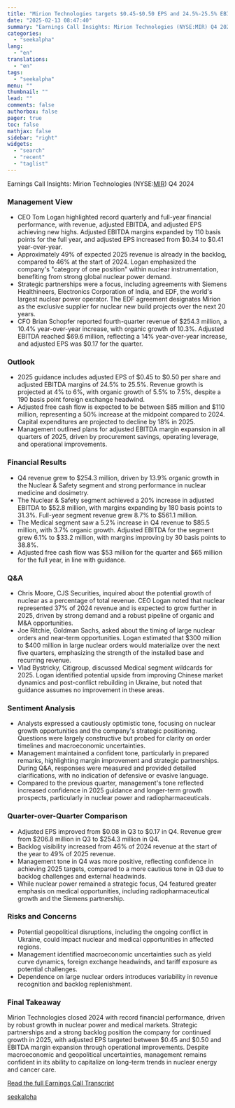 ```yaml
---
title: "Mirion Technologies targets $0.45-$0.50 EPS and 24.5%-25.5% EBITDA margin for 2025"
date: "2025-02-13 08:47:40"
summary: "Earnings Call Insights: Mirion Technologies (NYSE:MIR) Q4 2024 Management View CEO Tom Logan highlighted record quarterly and full-year financial performance, with revenue, adjusted EBITDA, and adjusted EPS achieving new highs. Adjusted EBITDA margins expanded by 110 basis points for the full year, and adjusted EPS increased from $0.34 to $0.41..."
categories:
  - "seekalpha"
lang:
  - "en"
translations:
  - "en"
tags:
  - "seekalpha"
menu: ""
thumbnail: ""
lead: ""
comments: false
authorbox: false
pager: true
toc: false
mathjax: false
sidebar: "right"
widgets:
  - "search"
  - "recent"
  - "taglist"
---
```


Earnings Call Insights: Mirion Technologies (NYSE:[MIR](https://seekingalpha.com/symbol/MIR "Mirion Technologies, Inc.")) Q4 2024

### Management View

* CEO Tom Logan highlighted record quarterly and full-year financial performance, with revenue, adjusted EBITDA, and adjusted EPS achieving new highs. Adjusted EBITDA margins expanded by 110 basis points for the full year, and adjusted EPS increased from $0.34 to $0.41 year-over-year.
* Approximately 49% of expected 2025 revenue is already in the backlog, compared to 46% at the start of 2024. Logan emphasized the company's "category of one position" within nuclear instrumentation, benefiting from strong global nuclear power demand.
* Strategic partnerships were a focus, including agreements with Siemens Healthineers, Electronics Corporation of India, and EDF, the world's largest nuclear power operator. The EDF agreement designates Mirion as the exclusive supplier for nuclear new build projects over the next 20 years.
* CFO Brian Schopfer reported fourth-quarter revenue of $254.3 million, a 10.4% year-over-year increase, with organic growth of 10.3%. Adjusted EBITDA reached $69.6 million, reflecting a 14% year-over-year increase, and adjusted EPS was $0.17 for the quarter.

### Outlook

* 2025 guidance includes adjusted EPS of $0.45 to $0.50 per share and adjusted EBITDA margins of 24.5% to 25.5%. Revenue growth is projected at 4% to 6%, with organic growth of 5.5% to 7.5%, despite a 190 basis point foreign exchange headwind.
* Adjusted free cash flow is expected to be between $85 million and $110 million, representing a 50% increase at the midpoint compared to 2024. Capital expenditures are projected to decline by 18% in 2025.
* Management outlined plans for adjusted EBITDA margin expansion in all quarters of 2025, driven by procurement savings, operating leverage, and operational improvements.

### Financial Results

* Q4 revenue grew to $254.3 million, driven by 13.9% organic growth in the Nuclear & Safety segment and strong performance in nuclear medicine and dosimetry.
* The Nuclear & Safety segment achieved a 20% increase in adjusted EBITDA to $52.8 million, with margins expanding by 180 basis points to 31.3%. Full-year segment revenue grew 8.7% to $561.1 million.
* The Medical segment saw a 5.2% increase in Q4 revenue to $85.5 million, with 3.7% organic growth. Adjusted EBITDA for the segment grew 6.1% to $33.2 million, with margins improving by 30 basis points to 38.8%.
* Adjusted free cash flow was $53 million for the quarter and $65 million for the full year, in line with guidance.

### Q&A

* Chris Moore, CJS Securities, inquired about the potential growth of nuclear as a percentage of total revenue. CEO Logan noted that nuclear represented 37% of 2024 revenue and is expected to grow further in 2025, driven by strong demand and a robust pipeline of organic and M&A opportunities.
* Joe Ritchie, Goldman Sachs, asked about the timing of large nuclear orders and near-term opportunities. Logan estimated that $300 million to $400 million in large nuclear orders would materialize over the next five quarters, emphasizing the strength of the installed base and recurring revenue.
* Vlad Bystricky, Citigroup, discussed Medical segment wildcards for 2025. Logan identified potential upside from improving Chinese market dynamics and post-conflict rebuilding in Ukraine, but noted that guidance assumes no improvement in these areas.

### Sentiment Analysis

* Analysts expressed a cautiously optimistic tone, focusing on nuclear growth opportunities and the company's strategic positioning. Questions were largely constructive but probed for clarity on order timelines and macroeconomic uncertainties.
* Management maintained a confident tone, particularly in prepared remarks, highlighting margin improvement and strategic partnerships. During Q&A, responses were measured and provided detailed clarifications, with no indication of defensive or evasive language.
* Compared to the previous quarter, management's tone reflected increased confidence in 2025 guidance and longer-term growth prospects, particularly in nuclear power and radiopharmaceuticals.

### Quarter-over-Quarter Comparison

* Adjusted EPS improved from $0.08 in Q3 to $0.17 in Q4. Revenue grew from $206.8 million in Q3 to $254.3 million in Q4.
* Backlog visibility increased from 46% of 2024 revenue at the start of the year to 49% of 2025 revenue.
* Management tone in Q4 was more positive, reflecting confidence in achieving 2025 targets, compared to a more cautious tone in Q3 due to backlog challenges and external headwinds.
* While nuclear power remained a strategic focus, Q4 featured greater emphasis on medical opportunities, including radiopharmaceutical growth and the Siemens partnership.

### Risks and Concerns

* Potential geopolitical disruptions, including the ongoing conflict in Ukraine, could impact nuclear and medical opportunities in affected regions.
* Management identified macroeconomic uncertainties such as yield curve dynamics, foreign exchange headwinds, and tariff exposure as potential challenges.
* Dependence on large nuclear orders introduces variability in revenue recognition and backlog replenishment.

### Final Takeaway

Mirion Technologies closed 2024 with record financial performance, driven by robust growth in nuclear power and medical markets. Strategic partnerships and a strong backlog position the company for continued growth in 2025, with adjusted EPS targeted between $0.45 and $0.50 and EBITDA margin expansion through operational improvements. Despite macroeconomic and geopolitical uncertainties, management remains confident in its ability to capitalize on long-term trends in nuclear energy and cancer care.

[Read the full Earnings Call Transcript](https://seekingalpha.com/symbol/MIR/earnings/transcripts)

[seekalpha](https://seekingalpha.com/news/4407427-mirion-technologies-targets-0_45-0_50-eps-and-24_5-percentminus-25_5-percent-ebitda-margin)

